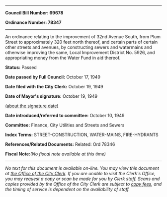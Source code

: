 

********

**Council Bill Number: 69678**
   
**Ordinance Number: 78347**
********

 An ordinance relating to the improvement of 32nd Avenue South, from Plum Street to approximately 320 feet north thereof, and certain parts of certain other streets and avenues, by constructing sewers and watermains and otherwise improving the same, Local Improvement District No. 5926, and appropriating money from the Water Fund in aid thereof.

**Status:** Passed
   
**Date passed by Full Council:** October 17, 1949
   
**Date filed with the City Clerk:** October 19, 1949
   
**Date of Mayor's signature:** October 19, 1949
   
[(about the signature date)](/~public/approvaldate.htm)
   
   
   
**Date introduced/referred to committee:** October 10, 1949
   
**Committee:** Finance, City Utilities and Streets and Sewers
   
   
**Index Terms:** STREET-CONSTRUCTION, WATER-MAINS, FIRE-HYDRANTS

**References/Related Documents:** Related: Ord 78346

**Fiscal Note:**_(No fiscal note available at this time)_
********

_No text for this document is available on-line. You may view this document at [the Office of the City Clerk](http://www.seattle.gov/leg/clerk/contactUs.htm). If you are unable to visit the Clerk's Office, you may request a copy or scan be made for you by Clerk staff. Scans and copies provided by the Office of the City Clerk are subject to [copy fees](http://clerk.seattle.gov/~public/clerkfees.htm), and the timing of service is dependent on the availability of staff._

